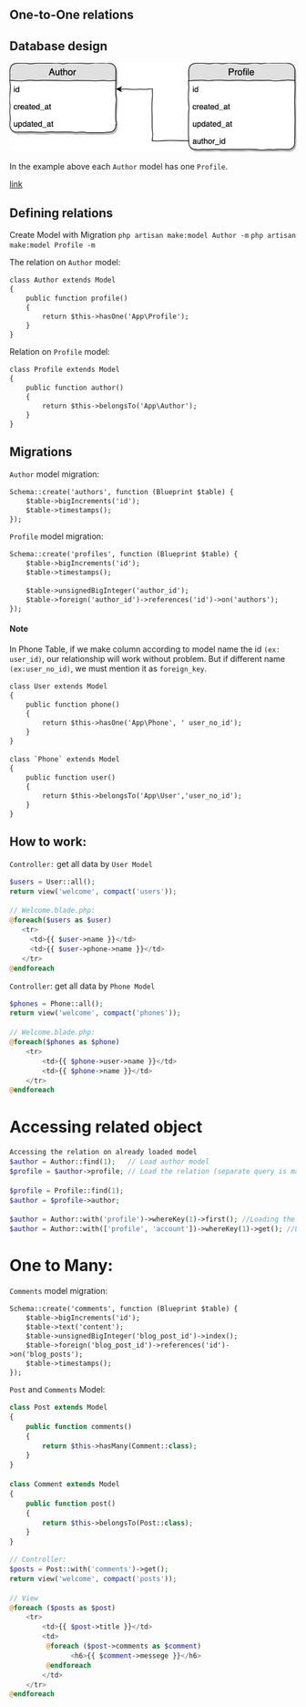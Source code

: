 ## One-to-One relations

## Database design

![](./../resources/img/one-to-one-database.png)

In the example above each `Author` model has one `Profile`. 

[link](#accessing-related-object)

## Defining relations
Create Model with Migration
`php artisan make:model Author -m`
`php artisan make:model Profile -m`

The relation on `Author` model:
```
class Author extends Model
{
    public function profile()
    {
        return $this->hasOne('App\Profile');
    }
}
```
Relation on `Profile` model:

```
class Profile extends Model
{
    public function author()
    {
        return $this->belongsTo('App\Author');
    }
}
```

## Migrations

`Author` model migration:
```
Schema::create('authors', function (Blueprint $table) {
    $table->bigIncrements('id');
    $table->timestamps();
});
```

`Profile` model migration:
```
Schema::create('profiles', function (Blueprint $table) {
    $table->bigIncrements('id');
    $table->timestamps();

    $table->unsignedBigInteger('author_id');
    $table->foreign('author_id')->references('id')->on('authors');
});
```        
#### Note
In Phone Table, if we make column according to model name the id `(ex: user_id)`, our relationship will work without problem. But if different name `(ex:user_no_id)`, we must mention it as `foreign_key`.
```
class User extends Model
{
    public function phone()
    {
        return $this->hasOne('App\Phone', ' user_no_id');
    }
}

class `Phone` extends Model
{
    public function user()
    {
        return $this->belongsTo('App\User','user_no_id');
    }
}
```
## How to work:
`Controller:` get all data by `User Model`
```php
$users = User::all();
return view('welcome', compact('users'));

// Welcome.blade.php:
@foreach($users as $user)
   <tr>
     <td>{{ $user->name }}</td>
     <td>{{ $user->phone->name }}</td>
   </tr>
@endforeach
```
`Controller`: get all data by `Phone Model`
```php 
$phones = Phone::all();
return view('welcome', compact('phones'));

// Welcome.blade.php:
@foreach($phones as $phone)
    <tr>
        <td>{{ $phone->user->name }}</td>
        <td>{{ $phone->name }}</td>
    </tr>
@endforeach
```

# Accessing related object 
```php
Accessing the relation on already loaded model
$author = Author::find(1);   // Load author model
$profile = $author->profile; // Load the relation (separate query is made)

$profile = Profile::find(1);
$author = $profile->author;

$author = Author::with('profile')->whereKey(1)->first(); //Loading the model with 1 relation at once
$author = Author::with(['profile', 'account'])->whereKey(1)->get(); //Loading the model with many relations at once
```

# One to Many:
`Comments` model migration:
```
Schema::create('comments', function (Blueprint $table) {
    $table->bigIncrements('id');
    $table->text('content');
    $table->unsignedBigInteger('blog_post_id')->index();
    $table->foreign('blog_post_id')->references('id')->on('blog_posts');
    $table->timestamps();
});
```
`Post` and `Comments` Model:
```php
class Post extends Model
{
    public function comments()
    {
        return $this->hasMany(Comment::class);
    }
}

class Comment extends Model
{
    public function post()
    {
        return $this->belongsTo(Post::class);
    }
}
```
```php
// Controller:
$posts = Post::with('comments')->get();
return view('welcome', compact('posts'));

// View
@foreach ($posts as $post)
    <tr>
        <td>{{ $post->title }}</td>
        <td>
         @foreach ($post->comments as $comment)
               <h6>{{ $comment->messege }}</h6>
         @endforeach
        </td>
    </tr>
@endforeach
```



